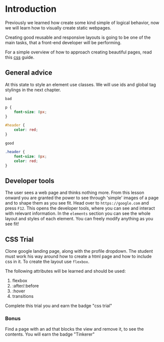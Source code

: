 # Introduction
Previously we learned how create some kind simple of logical behavior, now
we will learn how to visually create static webpages.

Creating good reusable and responsive layouts is going to be
one of the main tasks, that a front-end developer will be performing.

For a simple overview of how to approach creating beautiful pages, read this
[css][css] guide.

## General advice
At this state to style an element use classes. We will use ids and global tag
stylings in the next chapter.

`bad`

```css
p {
    font-size: 8px;
}

#header {
    color: red;
}
```

`good`

```css
.header {
    font-size: 8px;
    color: red;
}
```

## Developer tools
The user sees a web page and thinks nothing more. From this lesson
onward you are granted the power to see through 'simple' images of a page and
to shape them as you see fit. Head over to `https://google.com` and press
`F12`. This opens the developer tools, where you can see and interact with
relevant information. In the `elements` section you can see the whole layout and
styles of each element. You can freely modify anything as you see fit!

## CSS Trial
Clone google landing page, along with the profile dropdown.
The student must work his way around how to create a html page and how to
include css in it. To create the layout use `flexbox`.

The following attributes will be learned and should be used:
1. flexbox
2. :after/:before
3. :hover
4. transitions

Complete this trial you and earn the badge "css trial"

### Bonus
Find a page with an ad that blocks the view and remove it, to see the
contents. You will earn the badge "Tinkerer"

[css]: https://piratefsh.github.io/how-to/2016/01/27/how-to-think-in-css.html
